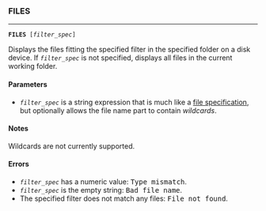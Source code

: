### FILES
***
<code><b>FILES</b> [<var>filter_spec</var>]</code>

Displays the files fitting the specified filter in the specified folder on a disk device. If <code><var>filter_spec</var></code> is not specified, displays all files in the current working folder.

#### Parameters
* <code><var>filter_spec</var></code> is a string expression that is much like a [file specification](#file-specification), but optionally allows the file name part to contain <dfn>wildcards</dfn>.

#### Notes
Wildcards are not currently supported.

#### Errors
* <code><var>filter_spec</var></code> has a numeric value: <samp>Type mismatch</samp>.
* <code><var>filter_spec</var></code> is the empty string: <samp>Bad file name</samp>.
* The specified filter does not match any files: <samp>File not found</samp>.
